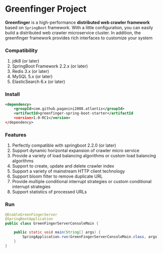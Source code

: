 # Greenfinger Project
**Greenfinger** is a high-performance **distributed web crawler framework** based on <code>SpringBoot</code> framework. With a little configuration, you can easily build a distributed web crawler microservice cluster. In addition, the greenfinger framework provides rich interfaces to customize your system

### Compatibility
1. jdk8 (or later)
2. SpringBoot Framework 2.2.x (or later)
3. Redis 3.x (or later)
4. MySQL 5.x (or later)
5. ElasticSearch 6.x (or later)

### Install
``` xml
<dependency>
    <groupId>com.github.paganini2008.atlantis</groupId>
    <artifactId>greenfinger-spring-boot-starter</artifactId
    <version>1.0-RC1</version>
</dependency>
```

### Features
1. Perfectly compatible with springboot 2.2.0 (or later)
2. Support dynamic horizontal expansion of crawler micro service
3. Provide a variety of load balancing algorithms or custom load balancing algorithms
4. Support to create, update and delete crawler index
5. Support a variety of mainstream HTTP client technology
6. Support bloom filter to remove duplicate URL
7. Provide multiple conditional interrupt strategies or custom conditional interrupt strategies
8. Support statistics of processed URLs

### Run
``` java
@EnableGreenFingerServer
@SpringBootApplication
public class GreenFingerServerConsoleMain {

	public static void main(String[] args) {
		SpringApplication.run(GreenFingerServerConsoleMain.class, args);
	}
}
```
